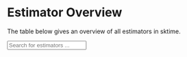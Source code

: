 # Estimator Overview

The table below gives an overview of all estimators in sktime.

<p>
<label for="myInput"></label><input type="text" id="myInput" placeholder="Search for estimators ..." />
<br>
</p>

```{include} estimator_overview_table.md
```
